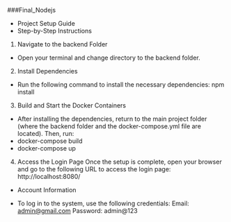 ###Final_Nodejs
+ Project Setup Guide
+ Step-by-Step Instructions
1. Navigate to the backend Folder
- Open your terminal and change directory to the backend folder.
2. Install Dependencies
- Run the following command to install the necessary dependencies: npm install
3. Build and Start the Docker Containers
- After installing the dependencies, return to the main project folder (where the backend folder and the docker-compose.yml file are located). Then, run:
- docker-compose build
- docker-compose up
4. Access the Login Page
Once the setup is complete, open your browser and go to the following URL to access the login page: http://localhost:8080/
+ Account Information
- To log in to the system, use the following credentials:
Email: admin@gmail.com
Password: admin@123
